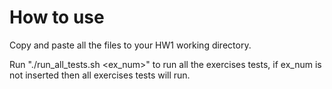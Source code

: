 # How to use

Copy and paste all the files to your HW1 working directory.

Run "./run_all_tests.sh <ex_num>" to run all the exercises tests, if ex_num is not inserted then all exercises tests will run.
